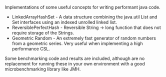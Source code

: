 Implementations of some useful concepts for writing performant java code.

 - LinkedArrayHashSet - A data structure combining the java.util List and Set interfaces using an indexed unrolled linked list.
 - ReversiblePerfectHash - Reversible String -> long function that does not require storage of the Strings.
 - Geometric Random - An extremely fast generator of random numbers from a geometric series. Very useful when implementing a high performance CSL.

Some benchmarking code and results are included, although are no replacement for running these in your own environment with a good microbenchmarking library like JMH.
